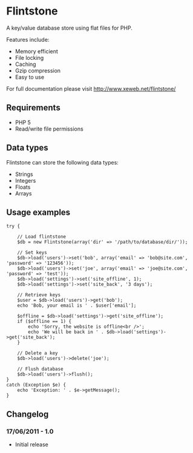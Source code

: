 Flintstone
==========

A key/value database store using flat files for PHP.

Features include:

* Memory efficient
* File locking
* Caching
* Gzip compression
* Easy to use

For full documentation please visit http://www.xeweb.net/flintstone/

Requirements
-------------

* PHP 5
* Read/write file permissions

Data types
----------

Flintstone can store the following data types:

* Strings
* Integers
* Floats
* Arrays

Usage examples
---------------

	try {
	
		// Load flintstone
		$db = new Flintstone(array('dir' => '/path/to/database/dir/'));
		
		// Set keys
		$db->load('users')->set('bob', array('email' => 'bob@site.com', 'password' => '123456'));
		$db->load('users')->set('joe', array('email' => 'joe@site.com', 'password' => 'test'));
		$db->load('settings')->set('site_offline', 1);
		$db->load('settings')->set('site_back', '3 days');
		
		// Retrieve keys
		$user = $db->load('users')->get('bob');
		echo 'Bob, your email is ' . $user['email'];
		
		$offline = $db->load('settings')->get('site_offline');
		if ($offline == 1) {
			echo 'Sorry, the website is offline<br />';
			echo 'We will be back in ' . $db->load('settings')->get('site_back');
		}
		
		// Delete a key
		$db->load('users')->delete('joe');
		
		// Flush database
		$db->load('users')->flush();
	}
	catch (Exception $e) {
		echo 'Exception: ' . $e->getMessage();
	}
	

## Changelog

### 17/06/2011 - 1.0
* Initial release